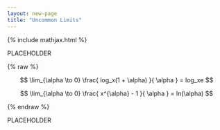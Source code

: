 ```yaml
---
layout: new-page
title: "Uncommon Limits"
---
```


{% include mathjax.html %}

PLACEHOLDER

{% raw %}

$$ \lim_{\alpha \to 0} \frac{ log_x(1 + \alpha) }{ \alpha } = log_xe $$

$$ \lim_{\alpha \to 0} \frac{ x^{\alpha} - 1 }{ \alpha } = ln(\alpha) $$

{% endraw %}

PLACEHOLDER
